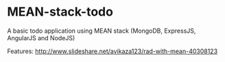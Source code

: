 # MEAN-stack-todo
A basic todo application using MEAN stack (MongoDB, ExpressJS, AngularJS and NodeJS)

Features:
http://www.slideshare.net/avikaza123/rad-with-mean-40308123
